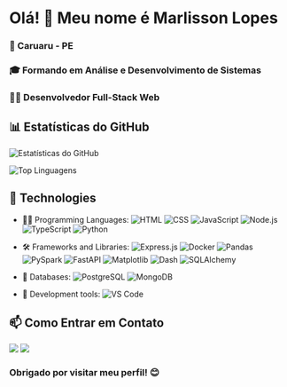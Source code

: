 <h1> Olá! 👋 Meu nome é Marlisson Lopes </h1>

<h3>🌵 Caruaru - PE</h3>
<h3>🎓 Formando em Análise e Desenvolvimento de Sistemas</h3>
<h3>👨‍💻 Desenvolvedor Full-Stack Web</h3>

<h2>📊 Estatísticas do GitHub</h2> 

![Estatísticas do GitHub](https://github-readme-stats.vercel.app/api?username=marlissonls&show_icons=true&count_private=true&theme=radical)

![Top Linguagens](https://github-readme-stats.vercel.app/api/top-langs/?username=marlissonls&layout=compact&theme=radical&hide=Jupyter%20Notebook)

<h2>🤖 Technologies</h2>

- 👨‍💻 Programming Languages: 
  ![HTML](https://img.shields.io/badge/-HTML-orange?logo=html5&logoColor=white&style=flat)
  ![CSS](https://img.shields.io/badge/-CSS-blue?logo=css3&logoColor=white&style=flat)
  ![JavaScript](https://img.shields.io/badge/-JavaScript-yellow?logo=javascript&logoColor=white&style=flat)
  ![Node.js](https://img.shields.io/badge/-Node.js-green?logo=node.js&logoColor=white&style=flat)
  ![TypeScript](https://img.shields.io/badge/-TypeScript-blue?logo=typescript&logoColor=white&style=flat)
  ![Python](https://img.shields.io/badge/-Python-blue?logo=python&logoColor=white&style=flat)
  
- 🛠️ Frameworks and Libraries:
  ![Express.js](https://img.shields.io/badge/-Express.js-black?logo=express&logoColor=white&style=flat)
  ![Docker](https://img.shields.io/badge/-Docker-blue?logo=docker&logoColor=white&style=flat)
  ![Pandas](https://img.shields.io/badge/-Pandas-lightgrey?logo=pandas&logoColor=white&style=flat)
  ![PySpark](https://img.shields.io/badge/-PySpark-yellow?logo=apache-spark&logoColor=white&style=flat)
  ![FastAPI](https://img.shields.io/badge/-FastAPI-green?logo=fastapi&logoColor=white&style=flat)
  ![Matplotlib](https://img.shields.io/badge/-Matplotlib-lightgrey?logo=python&logoColor=white&style=flat)
  ![Dash](https://img.shields.io/badge/-Dash-blue?logo=python&logoColor=white&style=flat)
  ![SQLAlchemy](https://img.shields.io/badge/-SQLAlchemy-red?logo=python&logoColor=white&style=flat)

  
- 💾 Databases: 
  ![PostgreSQL](https://img.shields.io/badge/-PostgreSQL-blue?logo=postgresql&logoColor=white&style=flat)
  ![MongoDB](https://img.shields.io/badge/-MongoDB-green?logo=mongodb&logoColor=white&style=flat)
  
- 💯 Development tools: 
  ![VS Code](https://img.shields.io/badge/-VS_Code-blue?logo=visual-studio-code&logoColor=white&style=flat)


## 📫 Como Entrar em Contato
<div>
  <a href = "mailto:marlisson.business@gmail.com"><img src="https://img.shields.io/badge/-Gmail-%23333?style=for-the-badge&logo=gmail&logoColor=white" target="_blank"></a>
  <a href="https://www.linkedin.com/in/marlissonlopesdasilva/" target="_blank"><img src="https://img.shields.io/badge/-LinkedIn-%230077B5?style=for-the-badge&logo=linkedin&logoColor=white" target="_blank"></a> 
</div>

### Obrigado por visitar meu perfil! 😊
